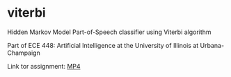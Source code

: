 # viterbi

Hidden Markov Model Part-of-Speech classifier using Viterbi algorithm

Part of ECE 448: Artificial Intelligence at the University of Illinois at Urbana-Champaign

Link tor assignment: [MP4](https://courses.grainger.illinois.edu/ece448/sp2020/MPs/mp4/assignment4.html)
